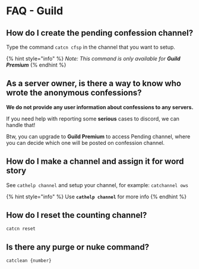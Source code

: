 # FAQ - Guild

## How do I create the pending confession channel?

Type the command `catcn cfsp` in the channel that you want to setup.

{% hint style="info" %}
_Note: This command is only available for **Guild Premium**_
{% endhint %}

## As a server owner, is there a way to know who wrote the anonymous confessions?

**We do not provide any user information about confessions to any servers.**

If you need help with reporting some **serious** cases to discord, we can handle that!

Btw, you can upgrade to **Guild Premium** to access Pending channel, where you can decide which one will be posted on confession channel.

## How do I make a channel and assign it for word story

See `cathelp channel` and setup your channel, for example: `catchannel ows`

{% hint style="info" %}
Use **`cathelp channel`** for more info
{% endhint %}

## How do I reset the counting channel?

`catcn reset`

## Is there any purge or nuke command?

`catclean {number}`
